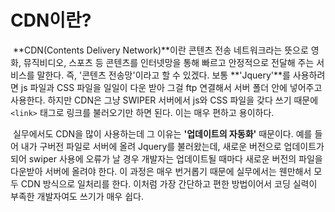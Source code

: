 # CDN이란?



​	**CDN(Contents Delivery Network)**이란 콘텐츠 전송 네트워크라는 뜻으로 영화, 뮤직비디오, 스포츠 등 콘텐츠를 인터넷망을 통해 빠르고 안정적으로 전달해 주는 서비스를 말한다. 즉, '콘텐츠 전송망'이라고 할 수 있겠다. 보통 **'Jquery'**를 사용하려면 js 파일과 CSS 파일을 일일이 다운 받아 그걸 ftp 연결해서 서버 폴더 안에 넣어주고 사용한다. 하지만 CDN은 그냥 SWIPER 서버에서 js와 CSS 파일을 갖다 쓰기 때문에 `<link>` 태그로 링크를 불러오기만 하면 된다. 이는 매우 편하고 용이하다.

​	실무에서도 CDN을 많이 사용하는데 그 이유는 **'업데이트의 자동화'** 때문이다. 예를 들어 내가 구버전 파일로 서버에 올려 Jquery를 불러왔는데, 새로운 버전으로 업데이트가 되어 swiper 사용에 오류가 날 경우 개발자는 업데이트될 때마다 새로운 버전의 파일을 다운받아 서버에 올려야 한다. 이 과정은 매우 번거롭기 때문에 실무에서는 웬만해서 모두 CDN 방식으로 일처리를 한다. 이처럼 가장 간단하고 편한 방법이어서 코딩 실력이 부족한 개발자여도 쓰기가 매우 쉽다.

